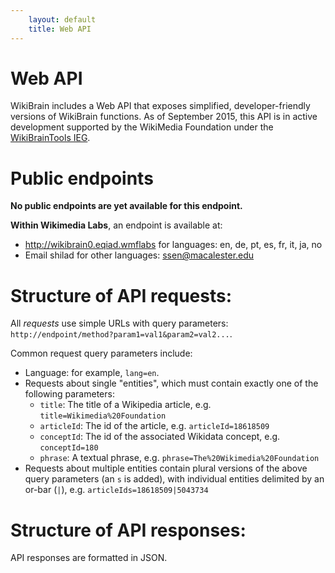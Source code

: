 ```yaml
---
    layout: default
    title: Web API
---
```

# Web API

WikiBrain includes a Web API that exposes simplified, developer-friendly versions of WikiBrain functions. 
As of September 2015, this API is in active development supported by the WikiMedia Foundation under the [WikiBrainTools IEG](https://meta.wikimedia.org/wiki/Grants:IEG/WikiBrainTools).

# Public endpoints

**No public endpoints are yet available for this endpoint.**

**Within Wikimedia Labs**, an endpoint is available  at:

* http://wikibrain0.eqiad.wmflabs for languages: en, de, pt, es, fr, it, ja, no
* Email shilad for other languages: ssen@macalester.edu

# Structure of API requests:

All *requests* use simple URLs with query parameters:
    `http://endpoint/method?param1=val1&param2=val2...`.

Common request query parameters include:

* Language: for example, `lang=en`.
* Requests about single "entities", which must contain exactly one of the following parameters:
  * `title`: The title of a Wikipedia article, e.g. `title=Wikimedia%20Foundation`
  * `articleId`: The id of the article, e.g. `articleId=18618509`
  * `conceptId`: The id of the associated Wikidata concept, e.g. `conceptId=180`
  * `phrase`: A textual phrase, e.g. `phrase=The%20Wikimedia%20Foundation`
* Requests about multiple entities contain plural versions of the above query parameters (an `s` is added), with individual entities delimited by an or-bar (`|`), e.g. `articleIds=18618509|5043734`

# Structure of API responses:

API responses are formatted in JSON.



